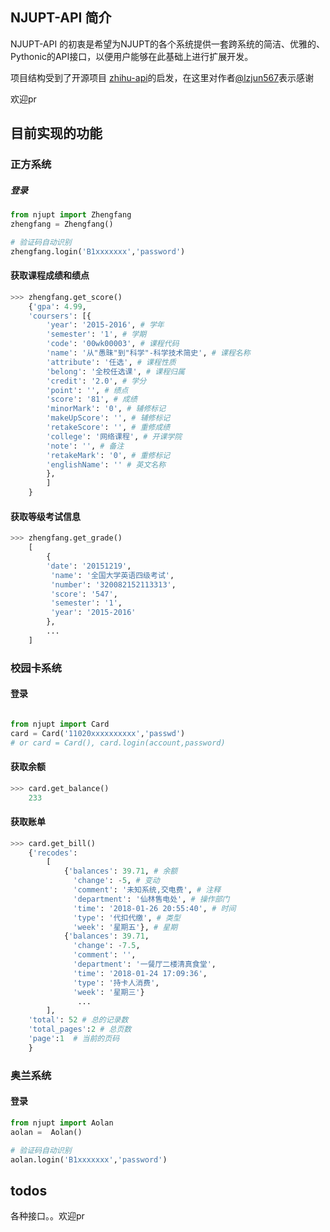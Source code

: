 
## NJUPT-API 简介

NJUPT-API 的初衷是希望为NJUPT的各个系统提供一套跨系统的简洁、优雅的、Pythonic的API接口，以便用户能够在此基础上进行扩展开发。

项目结构受到了开源项目 [zhihu-api](https://github.com/lzjun567/zhihu-api)的启发，在这里对作者[@lzjun567](https://github.com/lzjun567/)表示感谢

欢迎pr

## 目前实现的功能
### 正方系统

##### 登录
```python
from njupt import Zhengfang
zhengfang = Zhengfang()

# 验证码自动识别
zhengfang.login('B1xxxxxxx','password')
```
#### 获取课程成绩和绩点
```python
>>> zhengfang.get_score() 
    {'gpa': 4.99,
    'coursers': [{
        'year': '2015-2016', # 学年
        'semester': '1', # 学期
        'code': '00wk00003', # 课程代码
        'name': '从"愚昧"到"科学"-科学技术简史', # 课程名称
        'attribute': '任选', # 课程性质
        'belong': '全校任选课', # 课程归属
        'credit': '2.0', # 学分
        'point': '', # 绩点
        'score': '81', # 成绩
        'minorMark': '0', # 辅修标记
        'makeUpScore': '', # 辅修标记
        'retakeScore': '', # 重修成绩 
        'college': '网络课程', # 开课学院
        'note': '', # 备注 
        'retakeMark': '0', # 重修标记
        'englishName': '' # 英文名称
        }, 
        ]
    }
```

#### 获取等级考试信息
```python
>>> zhengfang.get_grade() 
    [
        {
        'date': '20151219',
         'name': '全国大学英语四级考试',
         'number': '320082152113313',
         'score': '547',
         'semester': '1',
         'year': '2015-2016'
        },
        ...
    ]
```

### 校园卡系统
#### 登录
```python

from njupt import Card
card = Card('11020xxxxxxxxxx','passwd')
# or card = Card(), card.login(account,password)
```

#### 获取余额
```python
>>> card.get_balance()
    233
```
#### 获取账单
```python
>>> card.get_bill()
    {'recodes': 
        [
            {'balances': 39.71, # 余额
              'change': -5, # 变动
              'comment': '未知系统,交电费', # 注释
              'department': '仙林售电处', # 操作部门
              'time': '2018-01-26 20:55:40', # 时间
              'type': '代扣代缴', # 类型
              'week': '星期五'}, # 星期
            {'balances': 39.71,
              'change': -7.5,
              'comment': '',
              'department': '一餐厅二楼清真食堂',
              'time': '2018-01-24 17:09:36',
              'type': '持卡人消费',
              'week': '星期三'}
               ... 
        ],
    'total': 52 # 总的记录数
    'total_pages':2 # 总页数
    'page':1  # 当前的页码
    }
```

### 奥兰系统
#### 登录
```python
from njupt import Aolan
aolan =  Aolan()

# 验证码自动识别
aolan.login('B1xxxxxxx','password')

```


## todos

各种接口。。欢迎pr